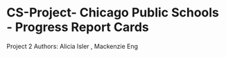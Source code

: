 # CS-Project- Chicago Public Schools - Progress Report Cards
Project 2
Authors:
Alicia Isler , Mackenzie Eng 



